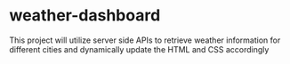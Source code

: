 # weather-dashboard
This project will utilize server side APIs to retrieve weather information for different cities and dynamically update the HTML and CSS accordingly
